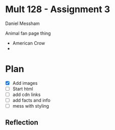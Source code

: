 # Mult 128 - Assignment 3

Daniel Messham

Animal fan page thing

- American Crow
-

# Plan

* [X] Add images
* [ ] Start html
* [ ] add cdn links
* [ ] add facts and info
* [ ] mess with styling

Reflection
-----------
